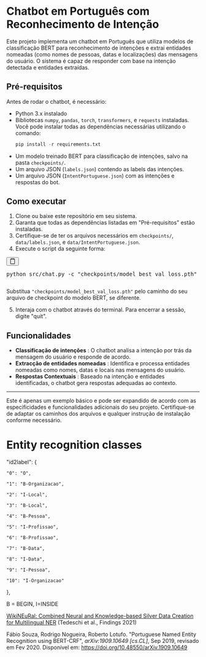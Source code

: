 # Chatbot em Português com Reconhecimento de Intenção

Este projeto implementa um chatbot em Português que utiliza modelos de classificação BERT para reconhecimento de intenções e extrai entidades nomeadas (como nomes de pessoas, datas e localizações) das mensagens do usuário. O sistema é capaz de responder com base na intenção detectada e entidades extraídas.

## Pré-requisitos

Antes de rodar o chatbot, é necessário:

* Python 3.x instalado
* Bibliotecas `numpy`, `pandas`, `torch`, `transformers`, e `requests` instaladas. Você pode instalar todas as dependências necessárias utilizando o comando:
  ```python
  pip install -r requirements.txt
  ```
* Um modelo treinado BERT para classificação de intenções, salvo na pasta `checkpoints/`.
* Um arquivo JSON (`labels.json`) contendo as labels das intenções.
* Um arquivo JSON (`IntentPortuguese.json`) com as intenções e respostas do bot.

## Como executar

1. Clone ou baixe este repositório em seu sistema.
2. Garanta que todas as dependências listadas em "Pré-requisitos" estão instaladas.
3. Certifique-se de ter os arquivos necessários em `checkpoints/`, `data/labels.json`, e `data/IntentPortuguese.json`.
4. Execute o script da seguinte forma:

<pre><div class="mantine-Prism-root mantine-7c7vou" translate="no"><button class="mantine-UnstyledButton-root mantine-ActionIcon-root mantine-Prism-copy mantine-1iop4ht" type="button" aria-label="Copy code"><svg width="1rem" height="1rem" viewBox="0 0 15 15" fill="none" xmlns="http://www.w3.org/2000/svg"><path d="M5 2V1H10V2H5ZM4.75 0C4.33579 0 4 0.335786 4 0.75V1H3.5C2.67157 1 2 1.67157 2 2.5V12.5C2 13.3284 2.67157 14 3.5 14H11.5C12.3284 14 13 13.3284 13 12.5V2.5C13 1.67157 12.3284 1 11.5 1H11V0.75C11 0.335786 10.6642 0 10.25 0H4.75ZM11 2V2.25C11 2.66421 10.6642 3 10.25 3H4.75C4.33579 3 4 2.66421 4 2.25V2H3.5C3.22386 2 3 2.22386 3 2.5V12.5C3 12.7761 3.22386 13 3.5 13H11.5C11.7761 13 12 12.7761 12 12.5V2.5C12 2.22386 11.7761 2 11.5 2H11Z" fill="currentColor" fill-rule="evenodd" clip-rule="evenodd"></path></svg></button><div class="mantine-ScrollArea-root mantine-Prism-scrollArea mantine-xa9bso" dir="ltr"><div data-radix-scroll-area-viewport="" class="mantine-b6zkvl mantine-ScrollArea-viewport"><div><pre class="mantine-1uy1lj2 mantine-Prism-code prism-code language-bash" dir="ltr"><div class="mantine-1wkdfe1 mantine-Prism-line token-line"><div class="mantine-1dq8pan mantine-Prism-lineContent"><span class="token plain">python src/chat.py -c </span><span class="token string">"checkpoints/model_best_val_loss.pth"</span><span class="token plain"> -l </span><span class="token string">"data/labels.json"</span><span class="token plain"> -d </span><span class="token string">"data/IntentPortuguese.json"</span></div></div></pre></div></div></div></div></pre>

Substitua `"checkpoints/model_best_val_loss.pth"` pelo caminho do seu arquivo de checkpoint do modelo BERT, se diferente.

5. Interaja com o chatbot através do terminal. Para encerrar a sessão, digite "quit".

## Funcionalidades

* **Classificação de intenções** : O chatbot analisa a intenção por trás da mensagem do usuário e responde de acordo.
* **Extracção de entidades nomeadas** : Identifica e processa entidades nomeadas como nomes, datas e locais nas mensagens do usuário.
* **Respostas Contextuais** : Baseado na intenção e entidades identificadas, o chatbot gera respostas adequadas ao contexto.

---

Este é apenas um exemplo básico e pode ser expandido de acordo com as especificidades e funcionalidades adicionais do seu projeto. Certifique-se de adaptar os caminhos dos arquivos e qualquer instrução de instalação conforme necessário.

# Entity recognition classes

"id2label": {

    "0": "O",

    "1": "B-Organizacao",

    "2": "I-Local",

    "3": "B-Local",

    "4": "B-Pessoa",

    "5": "I-Profissao",

    "6": "B-Profissao",

    "7": "B-Data",

    "8": "I-Data",

    "9": "I-Pessoa",

    "10": "I-Organizacao"

  },

B = BEGIN, I=INSIDE

[WikiNEuRal: Combined Neural and Knowledge-based Silver Data Creation for Multilingual NER](https://aclanthology.org/2021.findings-emnlp.215) (Tedeschi et al., Findings 2021)

Fábio Souza, Rodrigo Nogueira, Roberto Lotufo. "Portuguese Named Entity Recognition using BERT-CRF", *arXiv:1909.10649 [cs.CL]*, Sep 2019, revisado em Fev 2020. Disponível em: https://doi.org/10.48550/arXiv.1909.10649

